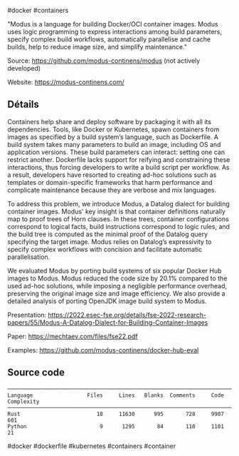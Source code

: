 
#docker #containers

"Modus is a language for building Docker/OCI container images. Modus uses logic programming to express interactions among build parameters, specify complex build workflows, automatically parallelise and cache builds, help to reduce image size, and simplify maintenance."

Source: https://github.com/modus-continens/modus (not actively developed)

Website: https://modus-continens.com/


## Détails

Containers help share and deploy software by packaging it with all its dependencies. Tools, like Docker or Kubernetes, spawn containers from images as specified by a build system’s language, such as Dockerfile. A build system takes many parameters to build an image, including OS and application versions. These build parameters can interact: setting one can restrict another. Dockerfile lacks support for reifying and constraining these interactions, thus forcing developers to write a build script per workflow. As a result, developers have resorted to creating ad-hoc solutions such as templates or domain-specific frameworks that harm performance and complicate maintenance because they are verbose and mix languages.

To address this problem, we introduce Modus, a Datalog dialect for building
container images. Modus' key insight is that container definitions naturally map to proof trees of Horn clauses. In these trees, container configurations correspond to logical facts, build instructions correspond to logic rules, and the build tree is computed as the minimal proof of the Datalog query specifying the target image. Modus relies on Datalog’s expressivity to specify complex workflows with concision and facilitate automatic parallelisation.

We evaluated Modus by porting build systems of six popular Docker Hub images to Modus. Modus reduced the code size by 20.1% compared to the used ad-hoc solutions, while imposing a negligible performance overhead, preserving the original image size and image efficiency. We also provide a detailed analysis of porting OpenJDK image build system to Modus.

Presentation: https://2022.esec-fse.org/details/fse-2022-research-papers/55/Modus-A-Datalog-Dialect-for-Building-Container-Images

Paper: https://mechtaev.com/files/fse22.pdf

Examples: https://github.com/modus-continens/docker-hub-eval

## Source code
```
───────────────────────────────────────────────────────────────────────────────
Language                 Files     Lines   Blanks  Comments     Code Complexity
───────────────────────────────────────────────────────────────────────────────
Rust                        18     11630      995       728     9907        601
Python                       9      1295       84       110     1101         21
```

<!-- Keywords -->
#docker #dockerfile #kubernetes #containers #container
<!-- /Keywords -->
